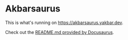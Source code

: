 # Akbarsaurus

This is what's running on <https://akbarsaurus.yakbar.dev>.

Check out the [README.md provided by Docusaurus][doc-readme].

[doc-readme]: /docusaurus-README.md
